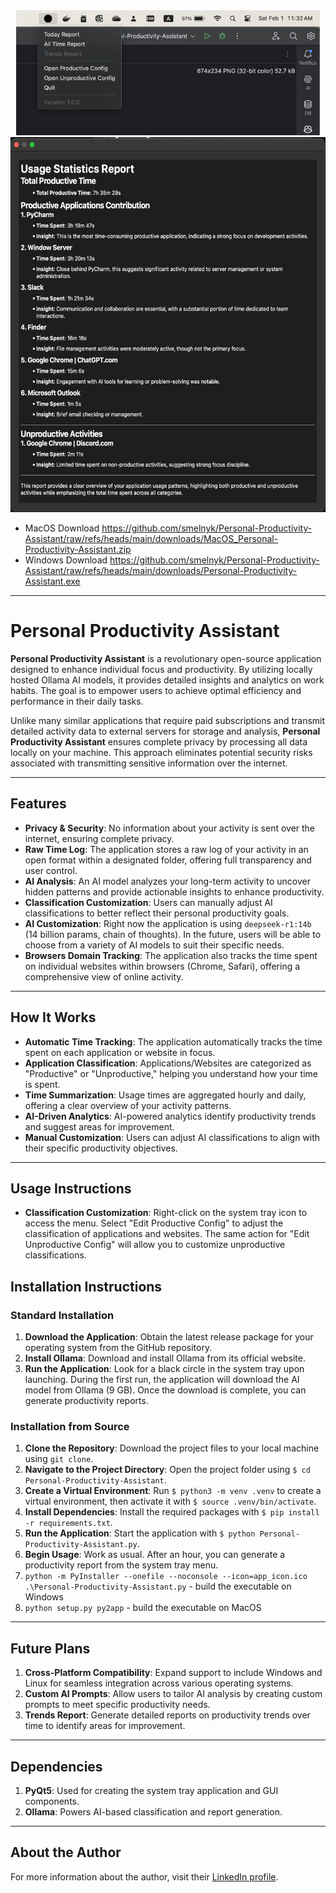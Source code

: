 <div align="center">
    <img height="200px" src="https://github.com/smelnyk/Personal-Productivity-Assistant/blob/main/img/img1.png" alt="Personal Productivity Assistant Tray">
    <img height="600px" src="https://github.com/smelnyk/Personal-Productivity-Assistant/blob/main/img/img2.png" alt="Personal Productivity Assistant Popup">
</div>

- MacOS Download https://github.com/smelnyk/Personal-Productivity-Assistant/raw/refs/heads/main/downloads/MacOS_Personal-Productivity-Assistant.zip
- Windows Download https://github.com/smelnyk/Personal-Productivity-Assistant/raw/refs/heads/main/downloads/Personal-Productivity-Assistant.exe

---

# Personal Productivity Assistant  
**Personal Productivity Assistant** is a revolutionary open-source application designed to enhance individual focus and productivity. By utilizing locally hosted Ollama AI models, it provides detailed insights and analytics on work habits. The goal is to empower users to achieve optimal efficiency and performance in their daily tasks.  

Unlike many similar applications that require paid subscriptions and transmit detailed activity data to external servers for storage and analysis, **Personal Productivity Assistant** ensures complete privacy by processing all data locally on your machine. This approach eliminates potential security risks associated with transmitting sensitive information over the internet.  

---

## Features  
- **Privacy & Security**: No information about your activity is sent over the internet, ensuring complete privacy.  
- **Raw Time Log**: The application stores a raw log of your activity in an open format within a designated folder, offering full transparency and user control.  
- **AI Analysis**: An AI model analyzes your long-term activity to uncover hidden patterns and provide actionable insights to enhance productivity.  
- **Classification Customization**: Users can manually adjust AI classifications to better reflect their personal productivity goals.  
- **AI Customization**: Right now the application is using `deepseek-r1:14b` (14 billion params, chain of thoughts). In the future, users will be able to choose from a variety of AI models to suit their specific needs.
- **Browsers Domain Tracking**: The application also tracks the time spent on individual websites within browsers (Chrome, Safari), offering a comprehensive view of online activity.

---

## How It Works  
- **Automatic Time Tracking**: The application automatically tracks the time spent on each application or website in focus.  
- **Application Classification**: Applications/Websites are categorized as "Productive" or "Unproductive," helping you understand how your time is spent.  
- **Time Summarization**: Usage times are aggregated hourly and daily, offering a clear overview of your activity patterns.  
- **AI-Driven Analytics**: AI-powered analytics identify productivity trends and suggest areas for improvement.  
- **Manual Customization**: Users can adjust AI classifications to align with their specific productivity objectives.  

---

## Usage Instructions
- **Classification Customization**: Right-click on the system tray icon to access the menu. Select "Edit Productive Config" to adjust the classification of applications and websites. The same action for "Edit Unproductive Config" will allow you to customize unproductive classifications.

## Installation Instructions  

### Standard Installation  
1. **Download the Application**: Obtain the latest release package for your operating system from the GitHub repository.  
2. **Install Ollama**: Download and install Ollama from its official website.  
3. **Run the Application**: Look for a black circle in the system tray upon launching. During the first run, the application will download the AI model from Ollama (9 GB). Once the download is complete, you can generate productivity reports.  

### Installation from Source  
1. **Clone the Repository**: Download the project files to your local machine using `git clone`.  
2. **Navigate to the Project Directory**: Open the project folder using `$ cd Personal-Productivity-Assistant`.  
3. **Create a Virtual Environment**: Run `$ python3 -m venv .venv` to create a virtual environment, then activate it with `$ source .venv/bin/activate`.  
4. **Install Dependencies**: Install the required packages with `$ pip install -r requirements.txt`.  
5. **Run the Application**: Start the application with `$ python Personal-Productivity-Assistant.py`.  
6. **Begin Usage**: Work as usual. After an hour, you can generate a productivity report from the system tray menu.
7. `python -m PyInstaller --onefile --noconsole --icon=app_icon.ico .\Personal-Productivity-Assistant.py` - build the executable on Windows
8. `python setup.py py2app` - build the executable on MacOS

---

## Future Plans  
1. **Cross-Platform Compatibility**: Expand support to include Windows and Linux for seamless integration across various operating systems.  
2. **Custom AI Prompts**: Allow users to tailor AI analysis by creating custom prompts to meet specific productivity needs.  
2. **Trends Report**: Generate detailed reports on productivity trends over time to identify areas for improvement.  

---

## Dependencies  
1. **PyQt5**: Used for creating the system tray application and GUI components.  
2. **Ollama**: Powers AI-based classification and report generation.  

---

## About the Author  
For more information about the author, visit their [LinkedIn profile](https://www.linkedin.com/in/smelnyk/).  
